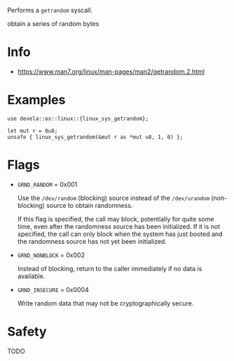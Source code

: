 Performs a `getrandom` syscall.

obtain a series of random bytes

# Info
- <https://www.man7.org/linux/man-pages/man2/getrandom.2.html>

# Examples
```ignore
use devela::os::linux::{linux_sys_getrandom};

let mut r = 0u8;
unsafe { linux_sys_getrandom(&mut r as *mut u8, 1, 0) };
```

# Flags

- `GRND_RANDOM` = 0x001

  Use the `/dev/random` (blocking) source instead of the `/dev/urandom`
  (non-blocking) source to obtain randomness.

  If this flag is specified, the call may block, potentially for quite some
  time, even after the randomness source has been initialized. If it is not
  specified, the call can only block when the system has just booted and the
  randomness source has not yet been initialized.

- `GRND_NONBLOCK` = 0x002

  Instead of blocking, return to the caller immediately if no data is available.

- `GRND_INSECURE` = 0x0004

  Write random data that may not be cryptographically secure. 

# Safety
TODO
